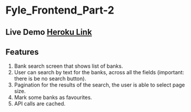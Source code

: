 # Fyle_Frontend_Part-2

## Live Demo [Heroku Link](https://bankdetails-webapp.herokuapp.com/index.html)

## Features

1. Bank search screen that shows list of banks.
2. User can search by text for the banks, across all the fields (important: there is be no search button).
3. Pagination for the results of the search, the user is able to select page size.
4. Mark some banks as favourites.
5. API calls are cached.
